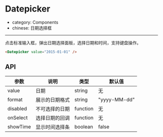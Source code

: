 # Datepicker

- category: Components
- chinese: 日期选择框

---

点击标准输入框，弹出日期选择面板，选择日期和时间，支持键盘操作。

```html
<Datepicker value="2015-01-01" />
```

## API

| 参数     | 说明           | 类型     | 默认值       |
|----------|----------------|----------|--------------|
| value    | 日期           | string   | 无           |
| format   | 展示的日期格式 | string   | "yyyy-MM-dd" |
| disabled | 不可选择的日期 | function | 无           |
| onSelect | 选择日期的回调 | function | 无           |
| showTime | 显示时间选择条 | boolean  | false        |

<style>
.code-box-demo .rc-calendar-picker-input {
  width: 200px;
}
</style>
